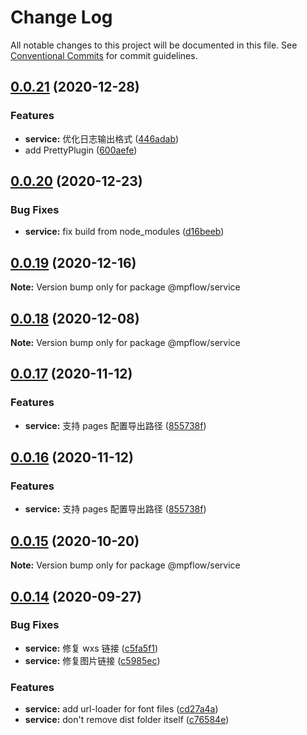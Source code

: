 # Change Log

All notable changes to this project will be documented in this file.
See [Conventional Commits](https://conventionalcommits.org) for commit guidelines.

## [0.0.21](https://github.com/wechat-miniprogram/mpflow/compare/@mpflow/service@0.0.20...@mpflow/service@0.0.21) (2020-12-28)


### Features

* **service:** 优化日志输出格式 ([446adab](https://github.com/wechat-miniprogram/mpflow/commit/446adab677bd670c970ac1da2a3779c2b1a2c3eb))
* add PrettyPlugin ([600aefe](https://github.com/wechat-miniprogram/mpflow/commit/600aefecfa9a54f2f7cce73fa080f1dd6a76e81a))





## [0.0.20](https://github.com/wechat-miniprogram/mpflow/compare/@mpflow/service@0.0.19...@mpflow/service@0.0.20) (2020-12-23)


### Bug Fixes

* **service:** fix build from node_modules ([d16beeb](https://github.com/wechat-miniprogram/mpflow/commit/d16beeb3cc3c4e3c1e66d759527c744724da4755))





## [0.0.19](https://github.com/wechat-miniprogram/mpflow/compare/@mpflow/service@0.0.18...@mpflow/service@0.0.19) (2020-12-16)

**Note:** Version bump only for package @mpflow/service





## [0.0.18](https://github.com/wechat-miniprogram/mpflow/compare/@mpflow/service@0.0.17...@mpflow/service@0.0.18) (2020-12-08)

**Note:** Version bump only for package @mpflow/service





## [0.0.17](https://github.com/wechat-miniprogram/mpflow/compare/@mpflow/service@0.0.15...@mpflow/service@0.0.17) (2020-11-12)

### Features

- **service:** 支持 pages 配置导出路径 ([855738f](https://github.com/wechat-miniprogram/mpflow/commit/855738f8a445fe0a841e1cfb352eda3ec1b9dad4))

## [0.0.16](https://github.com/wechat-miniprogram/mpflow/compare/@mpflow/service@0.0.15...@mpflow/service@0.0.16) (2020-11-12)

### Features

- **service:** 支持 pages 配置导出路径 ([855738f](https://github.com/wechat-miniprogram/mpflow/commit/855738f8a445fe0a841e1cfb352eda3ec1b9dad4))

## [0.0.15](https://github.com/wechat-miniprogram/mpflow/compare/@mpflow/service@0.0.14...@mpflow/service@0.0.15) (2020-10-20)

**Note:** Version bump only for package @mpflow/service

## [0.0.14](https://github.com/wechat-miniprogram/mpflow/compare/@mpflow/service@0.0.13...@mpflow/service@0.0.14) (2020-09-27)

### Bug Fixes

- **service:** 修复 wxs 链接 ([c5fa5f1](https://github.com/wechat-miniprogram/mpflow/commits/c5fa5f12b3c07074f091803b88fa9f46cc963eca))
- **service:** 修复图片链接 ([c5985ec](https://github.com/wechat-miniprogram/mpflow/commits/c5985ecd719ea8940f0a0377d30858ac78803530))

### Features

- **service:** add url-loader for font files ([cd27a4a](https://github.com/wechat-miniprogram/mpflow/commits/cd27a4a8e8b0bed90529f30fdc835b5941e677c4))
- **service:** don't remove dist folder itself ([c76584e](https://github.com/wechat-miniprogram/mpflow/commits/c76584e98454fdbfc86bf0ab57f6e61fa69a4caa))
